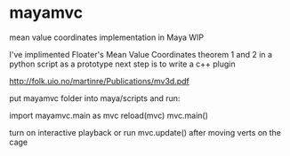 mayamvc
=======

mean value coordinates implementation in Maya WIP

I've implimented Floater's Mean Value Coordinates theorem 1 and 2 in a python script as a prototype
next step is to write a c++ plugin

http://folk.uio.no/martinre/Publications/mv3d.pdf

put mayamvc folder into maya/scripts and run:

import mayamvc.main as mvc
reload(mvc)
mvc.main()

turn on interactive playback or run mvc.update() after moving verts on the cage
